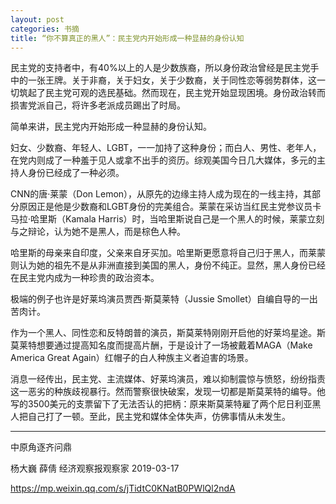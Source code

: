 ```yaml
---
layout: post
categories: 书摘
title: “你不算真正的黑人”：民主党内开始形成一种显赫的身份认知
---
```


民主党的支持者中，有40%以上的人是少数族裔，所以身份政治曾经是民主党手中的一张王牌。关于非裔，关于妇女，关于少数裔，关于同性恋等弱势群体，这一切筑起了民主党可观的选民基础。然而现在，民主党开始显现困境。身份政治转而损害党派自己，将许多老派成员踢出了时局。

简单来讲，民主党内开始形成一种显赫的身份认知。

妇女、少数裔、年轻人、LGBT，一一加持了这种身份；而白人、男性、老年人，在党内则成了一种羞于见人或拿不出手的资历。综观美国今日几大媒体，多元的主持人身份已经成了一种必须。

CNN的唐·莱蒙（Don Lemon），从原先的边缘主持人成为现在的一线主持，其部分原因正是他是少数裔和LGBT身份的完美组合。莱蒙在采访当红民主党参议员卡马拉·哈里斯（Kamala Harris）时，当哈里斯说自己是一个黑人的时候，莱蒙立刻与之辩论，认为她不是黑人，而是棕色人种。

哈里斯的母亲来自印度，父亲来自牙买加。哈里斯更愿意将自己归于黑人，而莱蒙则认为她的祖先不是从非洲直接到美国的黑人，身份不纯正。显然，黑人身份已经在民主党内成为一种珍贵的政治资本。

极端的例子也许是好莱坞演员贾西·斯莫莱特（Jussie Smollet）自编自导的一出苦肉计。

作为一个黑人、同性恋和反特朗普的演员，斯莫莱特刚刚开启他的好莱坞星途。斯莫莱特想要通过提高知名度而提高片酬，于是设计了一场被戴着MAGA（Make America Great Again）红帽子的白人种族主义者迫害的场景。

消息一经传出，民主党、主流媒体、好莱坞演员，难以抑制震惊与愤怒，纷纷指责这一恶劣的种族歧视暴行。然而警察很快破案，发现一切都是斯莫莱特的编导。他写的3500美元的支票留下了无法否认的把柄：原来斯莫莱特雇了两个尼日利亚黑人把自己打了一顿。至此，民主党和媒体全体失声，仿佛事情从未发生。

---

中原角逐齐问鼎

杨大巍 薛倩  经济观察报观察家  2019-03-17

https://mp.weixin.qq.com/s/jTidtC0KNatB0PWlQl2ndA